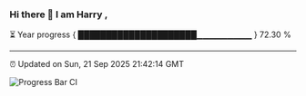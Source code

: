 ### Hi there 👋 I am Harry , 

⏳ Year progress { █████████████████████▁▁▁▁▁▁▁▁▁ } 72.30 %

---

⏰ Updated on Sun, 21 Sep 2025 21:42:14 GMT

![Progress Bar CI](https://github.com/duykhang68/duykhang68/workflows/Progress%20Bar%20CI/badge.svg)
